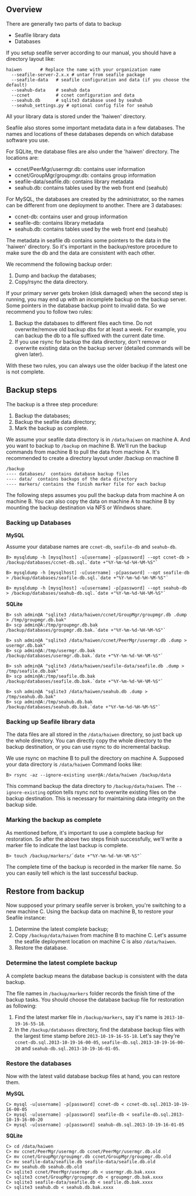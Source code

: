 ## Overview

There are generally two parts of data to backup

* Seafile library data
* Databases

If you setup seafile server according to our manual, you should have a directory layout like:

    haiwen       # Replace the name with your organization name
      --seafile-server-2.x.x # untar from seafile package
      --seafile-data   # seafile configuration and data (if you choose the default)
      --seahub-data    # seahub data
      --ccnet          # ccnet configuration and data 
      --seahub.db      # sqlite3 database used by seahub
      --seahub_settings.py # optional config file for seahub

All your library data is stored under the 'haiwen' directory.

Seafile also stores some important metadata data in a few databases. The names and locations of these databases depends on which database software you use.

For SQLite, the database files are also under the 'haiwen' directory. The locations are:

* ccnet/PeerMgr/usermgr.db: contains user information
* ccnet/GroupMgr/groupmgr.db: contains group information
* seafile-data/seafile.db: contains library metadata
* seahub.db: contains tables used by the web front end (seahub)

For MySQL, the databases are created by the administrator, so the names can be different from one deployment to another. There are 3 databases:

* ccnet-db: contains user and group information
* seafile-db: contains library metadata
* seahub.db: contains tables used by the web front end (seahub)

The metadata in seafile db contains some pointers to the data in the 'haiwen' directory. So it's important in the backup/restore procedure to make sure the db and the data are consistent with each other.

We recommend the following backup order:

1. Dump and backup the databases;
2. Copy/rsync the data directory.

If your primary server gets broken (disk damaged) when the second step is running, you may end up with an incomplete backup on the backup server. Some pointers in the database backup point to invalid data. So we recommend you to follow two rules:

1. Backup the databases to different files each time. Do not overwrite/remove old backup dbs for at least a week. For example, you can backup the db to a file suffixed with the current date time.
2. If you use rsync for backup the data directory, don't remove or overwrite existing data on the backup server (detailed commands will be given later).

With these two rules, you can always use the older backup if the latest one is not complete.

## Backup steps ##

The backup is a three step procedure:

1. Backup the databases;
2. Backup the seafile data directory;
3. Mark the backup as complete.

We assume your seafile data directory is in `/data/haiwen` on machine A. And you want to backup to `/backup` on machine B. We'll run the backup commands from machine B to pull the data from machine A. It's recommended to create a directory layout under /backup on machine B

    /backup
    ---- databases/  contains database backup files
    ---- data/  contains backups of the data directory
    ---- markers/ contains the finish marker file for each backup

The following steps assumes you pull the backup data from machine A on machine B. You can also copy the data on machine A to machine B by mounting the backup destination via NFS or Windwos share.

### Backing up Databases ###

**MySQL**

Assume your database names are `ccnet-db`, `seafile-db` and `seahub-db`.

    B> mysqldump -h [mysqlhost] -u[username] -p[password] --opt ccnet-db > /backup/databases/ccnet-db.sql.`date +"%Y-%m-%d-%H-%M-%S"`

    B> mysqldump -h [mysqlhost] -u[username] -p[password] --opt seafile-db > /backup/databases/seafile-db.sql.`date +"%Y-%m-%d-%H-%M-%S"`

    B> mysqldump -h [mysqlhost] -u[username] -p[password] --opt seahub-db > /backup/databases/seahub-db.sql.`date +"%Y-%m-%d-%H-%M-%S"`

**SQLite**

    B> ssh admin@A "sqlite3 /data/haiwen/ccnet/GroupMgr/groupmgr.db .dump > /tmp/groupmgr.db.bak"
    B> scp admin@A:/tmp/groupmgr.db.bak /backup/databases/groupmgr.db.bak.`date +"%Y-%m-%d-%H-%M-%S"`

    B> ssh admin@A "sqlite3 /data/haiwen/ccnet/PeerMgr/usermgr.db .dump > usermgr.db.bak"
    B> scp admin@A:/tmp/usermgr.db.bak /backup/databases/usermgr.db.bak.`date +"%Y-%m-%d-%H-%M-%S"`

    B> ssh admin@A "sqlite3 /data/haiwen/seafile-data/seafile.db .dump > /tmp/seafile.db.bak"
    B> scp admin@A:/tmp/seafile.db.bak /backup/databases/seafile.db.bak.`date +"%Y-%m-%d-%H-%M-%S"`

    B> ssh admin@A "sqlite3 /data/haiwen/seahub.db .dump > /tmp/seahub.db.bak"
    B> scp admin@A:/tmp/seahub.db.bak /backup/databases/seahub.db.bak.`date +"%Y-%m-%d-%H-%M-%S"`

### Backing up Seafile library data ###

The data files are all stored in the `/data/haiwen` directory, so just back up the whole directory. You can directly copy the whole directory to the backup destination, or you can use rsync to do incremental backup. 

We use rsync on machine B to pull the directory on machine A. Supposed your data directory is `/data/haiwen` Command looks like:

    B> rsync -az --ignore-existing user@A:/data/haiwen /backup/data

This command backup the data directory to `/backup/data/haiwen`. The `--ignore-existing` option tells rsync not to overwrite existing files on the backup destination. This is necessary for maintaining data integrity on the backup side.

### Marking the backup as complete

As mentioned before, it's important to use a complete backup for restoration. So after the above two steps finish successfully, we'll write a marker file to indicate the last backup is complete.

    B> touch /backup/markers/`date +"%Y-%m-%d-%H-%M-%S"`

The complete time of the backup is recorded in the marker file name. So you can easily tell which is the last successful backup.
 
## Restore from backup ##

Now supposed your primary seafile server is broken, you're switching to a new machine C. Using the backup data on machine B, to restore your Seafile instance:

1. Determine the latest complete backup;
2. Copy `/backup/data/haiwen` from machine B to machine C. Let's assume the seafile deployment location on machine C is also `/data/haiwen`.
3. Restore the database.

### Determine the latest complete backup

A complete backup means the database backup is consistent with the data backup.

The file names in `/backup/markers` folder records the finish time of the backup tasks. You should choose the database backup file for restoration as following:

1. Find the latest marker file in `/backup/markers`, say it's name is `2013-10-19-16-55-18`.
2. In the `/backup/databases` directory, find the database backup files with the largest time stamp before `2013-10-19-16-55-18`. Let's say they're `ccnet-db.sql.2013-10-19-16-00-05`, `seafile-db.sql.2013-10-19-16-00-20` and `seahub-db.sql.2013-10-19-16-01-05`.

### Restore the databases

Now with the latest valid database backup files at hand, you can restore them.

**MySQL**

    C> mysql -u[username] -p[password] ccnet-db < ccnet-db.sql.2013-10-19-16-00-05
    C> mysql -u[username] -p[password] seafile-db < seafile-db.sql.2013-10-19-16-00-20
    C> mysql -u[username] -p[password] seahub-db.sql.2013-10-19-16-01-05

**SQLite**

    C> cd /data/haiwen
    C> mv ccnet/PeerMgr/usermgr.db ccnet/PeerMgr/usermgr.db.old
    C> mv ccnet/GroupMgr/groupmgr.db ccnet/GroupMgr/groupmgr.db.old
    C> mv seafile-data/seafile.db seafile-data/seafile.db.old
    C> mv seahub.db seahub.db.old
    C> sqlite3 ccnet/PeerMgr/usermgr.db < usermgr.db.bak.xxxx
    C> sqlite3 ccnet/GroupMgr/groupmgr.db < groupmgr.db.bak.xxxx
    C> sqlite3 seafile-data/seafile.db < seafile.db.bak.xxxx
    C> sqlite3 seahub.db < seahub.db.bak.xxxx